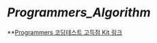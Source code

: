 # _Programmers_Algorithm_

**[Programmers 코딩테스트 고득점 Kit 링크](https://school.programmers.co.kr/learn/challenges?tab=algorithm_practice_kit)

